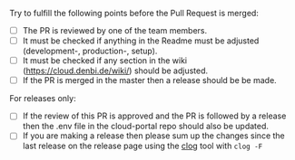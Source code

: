 Try to fulfill the following points before the Pull Request is merged:

- [ ] The PR is reviewed by one of the team members.
- [ ] It must be checked if anything in the Readme must be adjusted (development-, production-, setup).
- [ ] It must be checked if any section in the wiki (https://cloud.denbi.de/wiki/) should be adjusted.
- [ ] If the PR is merged in the master then a release should be be made.

For releases only:

- [ ] If the review of this PR is approved and the PR is followed by a release then the .env file 
  in the cloud-portal repo should also be updated. 
- [ ] If you are making a release then please sum up the changes since the last release on the release page using the [clog](https://github.com/clog-tool/clog-cli) tool with `clog -F`
